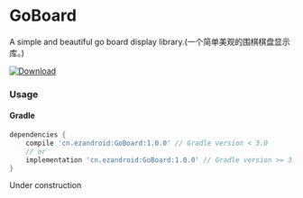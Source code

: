# GoBoard

A simple and beautiful go board display library.(一个简单美观的围棋棋盘显示库。)

[ ![Download](https://api.bintray.com/packages/uestccokey/maven/GoBoard/images/download.svg) ](https://bintray.com/uestccokey/maven/GoBoard/_latestVersion)

### Usage

#### Gradle
``` gradle
dependencies {
    compile 'cn.ezandroid:GoBoard:1.0.0' // Gradle version < 3.0
    // or
    implementation 'cn.ezandroid:GoBoard:1.0.0' // Gradle version >= 3.0
}
```

Under construction